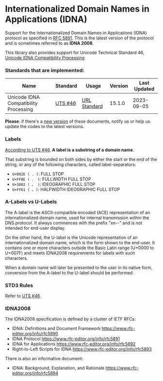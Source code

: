 # Internationalized Domain Names in Applications (IDNA)

Support for the Internationalized Domain Names in
Applications (IDNA) protocol as specified in [RFC 5891](https://tools.ietf.org/html/rfc5891). This is the latest version
of the protocol and is sometimes referred to as **IDNA 2008**.

This library also provides support for Unicode Technical
Standard 46, [Unicode IDNA Compatibility Processing](https://unicode.org/reports/tr46/).

### Standards that are implemented:

| Name                                  | Standard                                                     | Usage                        | Version | Last Updated |
|---------------------------------------|--------------------------------------------------------------|------------------------------|---------|--------------|
| Unicode IDNA Compatibility Processing | [UTS #46](https://www.unicode.org/reports/tr46/tr46-31.html) | [URL Standard](../README.md) | 15.1.0  | 2023-09-05   |

**Please**: if there's a [new version](https://www.unicode.org/versions/latest/) of these documents, notify us or help
us update the codes to the latest versions.

### Labels

[According to UTS #46](https://www.unicode.org/reports/tr46/#Notation), **A label is a substring of a domain name**.

That substring is bounded on both sides by either the start or the end of the string,
or any of the following characters, called label-separators:

- `U+002E ( . )`:  FULL STOP
- `U+FF0E ( ． )`: FULLWIDTH FULL STOP
- `U+3002 ( 。 )`: IDEOGRAPHIC FULL STOP
- `U+FF61 ( ｡ )`:  HALFWIDTH IDEOGRAPHIC FULL STOP

### A-Labels vs U-Labels

The A-label is the ASCII-compatible encoded (ACE) representation of an
internationalized domain name, used for internal transmission within the DNS protocol. It always commences with the
prefix "xn--" and is not intended for end-user display.

On the other hand, the U-label is the Unicode representation of
an internationalized domain name, which is the form shown to the end-user.
It contains one or more characters outside the Basic Latin range (U+0000 to U+007F) and
meets IDNA2008 requirements for labels with such characters.

When a domain name will later be presented to the user in its native form, conversion from the A-label to the U-label
should be performed.

### STD3 Rules

Refer to [UTS #46](https://www.unicode.org/reports/tr46/#STD3_Rules).

### IDNA2008

The IDNA2008 specification is defined by a cluster of IETF RFCs:

- IDNA: Definitions and Document Framework
  https://www.rfc-editor.org/info/rfc5890
- IDNA Protocol
  https://www.rfc-editor.org/info/rfc5891
- IDNA for Applications
  https://www.rfc-editor.org/info/rfc5892
- Right-to-Left Scripts for IDNA
  https://www.rfc-editor.org/info/rfc5893

There is also an informative document:

- IDNA: Background, Explanation, and Rationale
  https://www.rfc-editor.org/info/rfc5894
